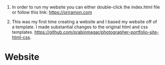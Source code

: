1. In order to run my website you can either double-click the index.html file or follow this link: https://oriramon.com

3. This was my first time creating a website and I based my website off of a template. I made substantial changes to the original html and css templates. https://github.com/prabinmagar/photographer-portfolio-site-html-css.
# Website
